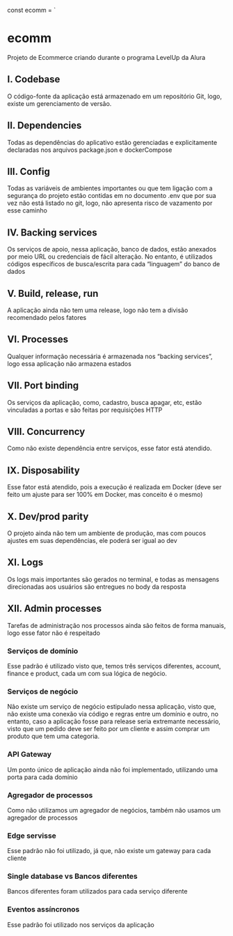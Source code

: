 const ecomm = `
# ecomm

Projeto de Ecommerce criando durante o programa LevelUp da Alura

## I. Codebase
O código-fonte da aplicação está armazenado em um repositório Git, logo, existe um gerenciamento de versão.

## II. Dependencies
Todas as dependências do aplicativo estão gerenciadas e explicitamente declaradas nos arquivos package.json e dockerCompose

## III. Config
Todas as variáveis de ambientes importantes ou que tem ligação com a segurança do projeto estão contidas em no documento .env que por sua vez não está listado no git, logo, não apresenta risco de vazamento por esse caminho

## IV. Backing services
Os serviços de apoio, nessa aplicação, banco de dados, estão anexados por meio URL ou credenciais de fácil alteração. No entanto, é utilizados códigos específicos de busca/escrita para cada “linguagem” do banco de dados

## V. Build, release, run
A aplicação ainda não tem uma release, logo não tem a divisão recomendado pelos fatores 

## VI. Processes
Qualquer informação necessária é armazenada nos “backing services”, logo essa aplicação não armazena estados

## VII. Port binding
Os serviços da aplicação, como, cadastro, busca apagar, etc, estão vinculadas a portas e são feitas por requisições HTTP

## VIII. Concurrency
Como não existe dependência entre serviços, esse fator está atendido.

## IX. Disposability
Esse fator está atendido, pois a execução é realizada em Docker (deve ser feito um ajuste para ser 100% em Docker, mas conceito é o mesmo)

## X. Dev/prod parity
O projeto ainda não tem um ambiente de produção, mas com poucos ajustes em suas dependências,  ele poderá ser igual ao dev

## XI. Logs
Os logs mais importantes são gerados no terminal, e todas as mensagens direcionadas aos usuários são entregues no body da resposta 

## XII. Admin processes
Tarefas de administração nos processos ainda são feitos de forma manuais, logo esse fator não é respeitado

### Serviços de domínio
Esse padrão é utilizado visto que, temos três serviços diferentes, account, finance e product, cada um com sua lógica de negócio. 

### Serviços de negócio
Não existe um serviço de negócio estipulado nessa aplicação, visto que, não existe uma conexão via código e regras entre um domínio e outro, no entanto, caso a aplicação fosse para release seria extremante necessário, visto que um pedido deve ser feito por um cliente e assim comprar um produto que tem uma categoria. 

### API Gateway
Um ponto único de aplicação ainda não foi implementado, utilizando uma porta para cada domínio 

### Agregador de processos
Como não utilizamos um agregador de negócios, também não usamos um agregador de processos 

### Edge servisse
Esse padrão não foi utilizado, já que, não existe um gateway para cada cliente 

### Single database vs Bancos diferentes
Bancos diferentes foram utilizados para cada serviço diferente 

### Eventos assíncronos
Esse padrão foi utilizado nos serviços da aplicação
